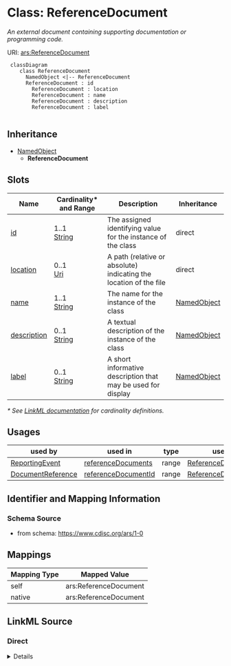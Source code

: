 # Class: ReferenceDocument

_An external document containing supporting documentation or programming code._




URI: [ars:ReferenceDocument](https://www.cdisc.org/ars/1-0/ReferenceDocument)




```mermaid
 classDiagram
    class ReferenceDocument
      NamedObject <|-- ReferenceDocument        
      ReferenceDocument : id
        ReferenceDocument : location
        ReferenceDocument : name
        ReferenceDocument : description
        ReferenceDocument : label
        
```




## Inheritance
* [NamedObject](NamedObject.md)
    * **ReferenceDocument**



## Slots

| Name | Cardinality* and Range | Description | Inheritance |
| ---  | --- | --- | --- |
| [id](id.md) | 1..1 <br/> [String](String.md) | The assigned identifying value for the instance of the class | direct |
| [location](location.md) | 0..1 <br/> [Uri](Uri.md) | A path (relative or absolute) indicating the location of the file | direct |
| [name](name.md) | 1..1 <br/> [String](String.md) | The name for the instance of the class | [NamedObject](NamedObject.md) |
| [description](description.md) | 0..1 <br/> [String](String.md) | A textual description of the instance of the class | [NamedObject](NamedObject.md) |
| [label](label.md) | 0..1 <br/> [String](String.md) | A short informative description that may be used for display | [NamedObject](NamedObject.md) |

_* See [LinkML documentation](https://linkml.io/linkml/schemas/slots.html#slot-cardinality) for cardinality definitions._




## Usages

| used by | used in | type | used |
| ---  | --- | --- | --- |
| [ReportingEvent](ReportingEvent.md) | [referenceDocuments](referenceDocuments.md) | range | [ReferenceDocument](ReferenceDocument.md) |
| [DocumentReference](DocumentReference.md) | [referenceDocumentId](referenceDocumentId.md) | range | [ReferenceDocument](ReferenceDocument.md) |






## Identifier and Mapping Information







### Schema Source


* from schema: https://www.cdisc.org/ars/1-0





## Mappings

| Mapping Type | Mapped Value |
| ---  | ---  |
| self | ars:ReferenceDocument |
| native | ars:ReferenceDocument |





## LinkML Source

<!-- TODO: investigate https://stackoverflow.com/questions/37606292/how-to-create-tabbed-code-blocks-in-mkdocs-or-sphinx -->

### Direct

<details>
```yaml
name: ReferenceDocument
description: An external document containing supporting documentation or programming
  code.
from_schema: https://www.cdisc.org/ars/1-0
rank: 1000
is_a: NamedObject
slots:
- id
- location

```
</details>

### Induced

<details>
```yaml
name: ReferenceDocument
description: An external document containing supporting documentation or programming
  code.
from_schema: https://www.cdisc.org/ars/1-0
rank: 1000
is_a: NamedObject
attributes:
  id:
    name: id
    description: The assigned identifying value for the instance of the class.
    from_schema: https://www.cdisc.org/ars/1-0
    rank: 1000
    identifier: true
    alias: id
    owner: ReferenceDocument
    domain_of:
    - ReportingEvent
    - ReferenceDocument
    - TerminologyExtension
    - SponsorTerm
    - AnalysisOutputCategorization
    - AnalysisOutputCategory
    - AnalysisSet
    - DataSubset
    - GroupingFactor
    - Group
    - AnalysisMethod
    - Operation
    - ReferencedOperationRelationship
    - Analysis
    - DisplaySubSection
    - Output
    - OutputDisplay
    range: string
    required: true
  location:
    name: location
    description: A path (relative or absolute) indicating the location of the file.
    from_schema: https://www.cdisc.org/ars/1-0
    rank: 1000
    alias: location
    owner: ReferenceDocument
    domain_of:
    - ReferenceDocument
    - OutputFile
    range: uri
  name:
    name: name
    description: The name for the instance of the class.
    from_schema: https://www.cdisc.org/ars/1-0
    rank: 1000
    alias: name
    owner: ReferenceDocument
    domain_of:
    - NamedObject
    range: string
    required: true
  description:
    name: description
    description: A textual description of the instance of the class.
    from_schema: https://www.cdisc.org/ars/1-0
    rank: 1000
    alias: description
    owner: ReferenceDocument
    domain_of:
    - NamedObject
    - SponsorTerm
    - ReferencedOperationRelationship
    range: string
  label:
    name: label
    description: A short informative description that may be used for display.
    from_schema: https://www.cdisc.org/ars/1-0
    rank: 1000
    alias: label
    owner: ReferenceDocument
    domain_of:
    - NamedObject
    - AnalysisOutputCategorization
    - AnalysisOutputCategory
    - PageRef
    range: string

```
</details>